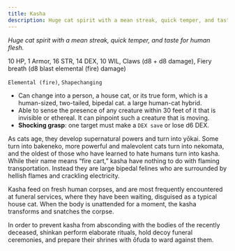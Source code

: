 ```yaml
---
title: Kasha
description: Huge cat spirit with a mean streak, quick temper, and taste for human flesh.
---
```


*Huge cat spirit with a mean streak, quick temper, and taste for human flesh.*

10 HP, 1 Armor, 16 STR, 14 DEX, 10 WIL, Claws (d8 + d8 damage), Fiery breath (d8 blast elemental (fire) damage)

`Elemental (fire)`, `Shapechanging`

- Can change into a person, a house cat, or its true form, which is a human-sized, two-tailed, bipedal cat. a large human-cat hybrid.
- Able to sense the presence of any creature within 30 feet of it that is invisible or ethereal. It can pinpoint such a creature that is moving.
- **Shocking grasp**: one target must make a `DEX save` or lose d6 DEX.

As cats age, they develop supernatural powers and turn into yōkai. Some turn into bakeneko, more powerful and malevolent cats turn into nekomata, and the oldest of those who have learned to hate humans turn into kasha. While their name means “fire cart,” kasha have nothing to do with flaming transportation. Instead they are large bipedal felines who are surrounded by hellish flames and crackling electricity.

Kasha feed on fresh human corpses, and are most frequently encountered at funeral services, where they have been waiting, disguised as a typical house cat. When the body is unattended for a moment, the kasha transforms and snatches the corpse.

In order to prevent kasha from absconding with the bodies of the recently deceased, shinkan perform elaborate rituals, hold decoy funeral ceremonies, and prepare their shrines with ōfuda to ward against them.
